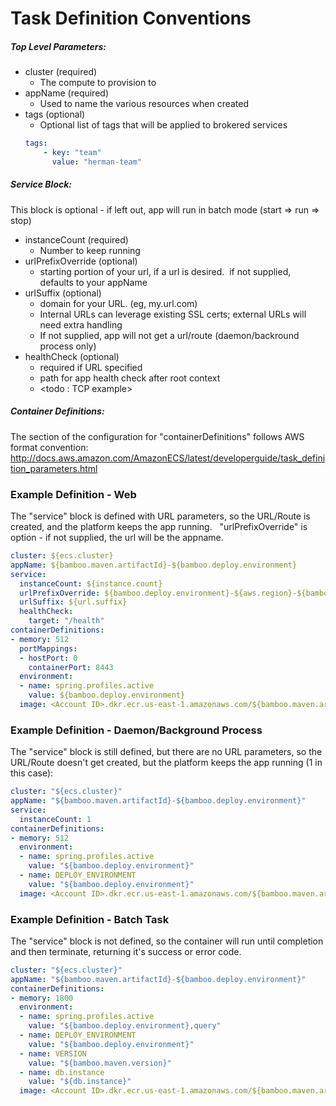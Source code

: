 # Task Definition Conventions

##### Top Level Parameters:

-   cluster (required)  
    -   The compute to provision to
-   appName (required)  
    -   Used to name the various resources when created
-   tags (optional)
    -   Optional list of tags that will be applied to brokered services
    ```yml
    tags: 
        - key: "team"
          value: "herman-team"
    ```

  

##### Service Block:

This block is optional - if left out, app will run in batch mode (start
=&gt; run =&gt; stop)

-   instanceCount (required)  
    -   Number to keep running
-   urlPrefixOverride (optional)
    -   starting portion of your url, if a url is desired.  if not
        supplied, defaults to your appName
-   urlSuffix (optional)
    -   domain for your URL. (eg, my.url.com)
    -   Internal URLs can leverage existing SSL certs; external URLs
        will need extra handling
    -   If not supplied, app will not get a url/route (daemon/backround
        process only)
-   healthCheck (optional)  
    -   required if URL specified
    -   path for app health check after root context
    -   &lt;todo : TCP example&gt;

  

##### Container Definitions:

The section of the configuration for "containerDefinitions" follows AWS
format convention: 
<http://docs.aws.amazon.com/AmazonECS/latest/developerguide/task_definition_parameters.html>

  

### Example Definition - Web

  

The "service" block is defined with URL parameters, so the URL/Route is
created, and the platform keeps the app running.   "urlPrefixOverride"
is option - if not supplied, the url will be the appname.

``` yml
cluster: ${ecs.cluster}
appName: ${bamboo.maven.artifactId}-${bamboo.deploy.environment}
service:
  instanceCount: ${instance.count}
  urlPrefixOverride: ${bamboo.deploy.environment}-${aws.region}-${bamboo.maven.artifactId}
  urlSuffix: ${url.suffix}
  healthCheck:
    target: "/health"
containerDefinitions:
- memory: 512
  portMappings:
  - hostPort: 0
    containerPort: 8443
  environment:
  - name: spring.profiles.active
    value: ${bamboo.deploy.environment}
  image: <Account ID>.dkr.ecr.us-east-1.amazonaws.com/${bamboo.maven.artifactId}:${bamboo.maven.version}
```

### Example Definition - Daemon/Background Process

The "service" block is still defined, but there are no URL parameters,
so the URL/Route doesn't get created, but the platform keeps the app
running (1 in this case):

``` yml
cluster: "${ecs.cluster}"
appName: "${bamboo.maven.artifactId}-${bamboo.deploy.environment}"
service:
  instanceCount: 1
containerDefinitions:
- memory: 512
  environment:
  - name: spring.profiles.active
    value: "${bamboo.deploy.environment}"
  - name: DEPLOY_ENVIRONMENT
    value: "${bamboo.deploy.environment}"
  image: <Account ID>.dkr.ecr.us-east-1.amazonaws.com/${bamboo.maven.artifactId}:${bamboo.maven.version}
```

### Example Definition - Batch Task

The "service" block is not defined, so the container will run until
completion and then terminate, returning it's success or error code.

``` yml
cluster: "${ecs.cluster}"
appName: "${bamboo.maven.artifactId}-${bamboo.deploy.environment}"
containerDefinitions:
- memory: 1800
  environment:
  - name: spring.profiles.active
    value: "${bamboo.deploy.environment},query"
  - name: DEPLOY_ENVIRONMENT
    value: "${bamboo.deploy.environment}"
  - name: VERSION
    value: "${bamboo.maven.version}"
  - name: db.instance
    value: "${db.instance}"
  image: <Account ID>.dkr.ecr.us-east-1.amazonaws.com/${bamboo.maven.artifactId}:${bamboo.maven.version}
```

  

  

